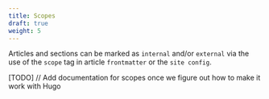 ```yaml
---
title: Scopes
draft: true
weight: 5
---
```


Articles and sections can be marked as `internal` and/or `external` via the use of the `scope` tag in article 
`frontmatter` or the `site config`.

[TODO] // Add documentation for scopes once we figure out how to make it work with Hugo

